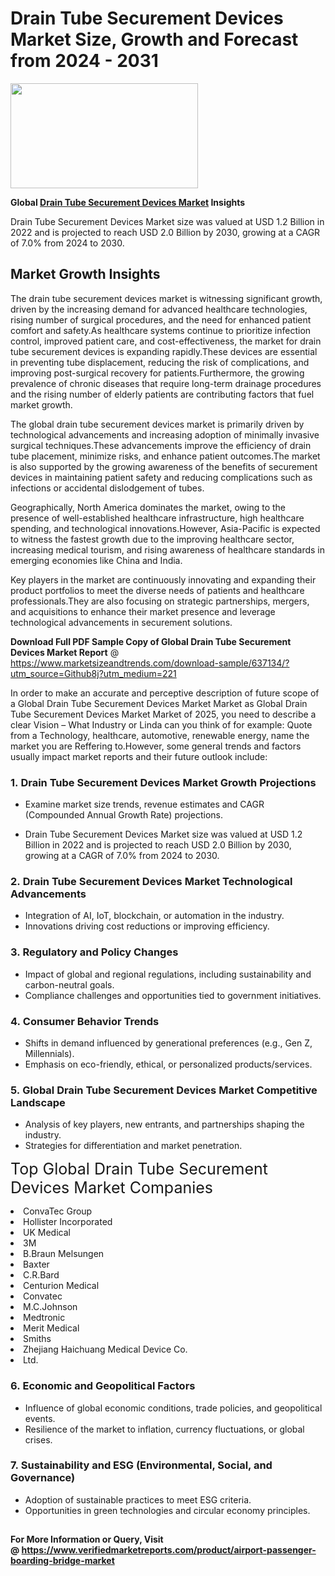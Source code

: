 <H1>Drain Tube Securement Devices Market Size, Growth and Forecast from 2024 - 2031</H1><img class="aligncenter size-medium wp-image-584254" src="https://thirdeyenews.in/wp-content/uploads/2024/09/Global-Market-Research-300x168.jpeg" alt="" width="300" height="168" /><p><strong>Global&nbsp;<a href="https://www.marketsizeandtrends.com/download-sample/637134/?utm_source=Github8j?utm_medium=221">Drain Tube Securement Devices Market</a> Insights</strong></p><p>Drain Tube Securement Devices Market size was valued at USD 1.2 Billion in 2022 and is projected to reach USD 2.0 Billion by 2030, growing at a CAGR of 7.0% from 2024 to 2030.</p><p><h2>Market Growth Insights</h2> <p>The drain tube securement devices market is witnessing significant growth, driven by the increasing demand for advanced healthcare technologies, rising number of surgical procedures, and the need for enhanced patient comfort and safety.As healthcare systems continue to prioritize infection control, improved patient care, and cost-effectiveness, the market for drain tube securement devices is expanding rapidly.These devices are essential in preventing tube displacement, reducing the risk of complications, and improving post-surgical recovery for patients.Furthermore, the growing prevalence of chronic diseases that require long-term drainage procedures and the rising number of elderly patients are contributing factors that fuel market growth.</p> <p>The global drain tube securement devices market is primarily driven by technological advancements and increasing adoption of minimally invasive surgical techniques.These advancements improve the efficiency of drain tube placement, minimize risks, and enhance patient outcomes.The market is also supported by the growing awareness of the benefits of securement devices in maintaining patient safety and reducing complications such as infections or accidental dislodgement of tubes.</p> <p>Geographically, North America dominates the market, owing to the presence of well-established healthcare infrastructure, high healthcare spending, and technological innovations.However, Asia-Pacific is expected to witness the fastest growth due to the improving healthcare sector, increasing medical tourism, and rising awareness of healthcare standards in emerging economies like China and India.</p> <p>Key players in the market are continuously innovating and expanding their product portfolios to meet the diverse needs of patients and healthcare professionals.They are also focusing on strategic partnerships, mergers, and acquisitions to enhance their market presence and leverage technological advancements in securement solutions.</p> <p><span class=""><strong>Download Full PDF Sample Copy of Global Drain Tube Securement Devices Market Report</strong> @ <a href="https://www.marketsizeandtrends.com/download-sample/637134/?utm_source=Github8j?utm_medium=221" target="_blank">https://www.marketsizeandtrends.com/download-sample/637134/?utm_source=Github8j?utm_medium=221</a></span></p><p>In order to make an accurate and perceptive description of future scope of a Global&nbsp;Drain Tube Securement Devices Market Market as Global&nbsp;Drain Tube Securement Devices Market Market of 2025, you need to describe a clear Vision &ndash; What Industry or Linda can you think of for example: Quote from a Technology, healthcare, automotive, renewable energy, name the market you are Reffering to.However, some general trends and factors usually impact market reports and their future outlook include:</p><h3>1.&nbsp;<strong>Drain Tube Securement Devices Market Growth Projections</strong></h3><ul><li>Examine market size trends, revenue estimates and CAGR (Compounded Annual Growth Rate) projections.</li><li><p>Drain Tube Securement Devices Market size was valued at USD 1.2 Billion in 2022 and is projected to reach USD 2.0 Billion by 2030, growing at a CAGR of 7.0% from 2024 to 2030.</p></li></ul><h3>2.&nbsp;<strong>Drain Tube Securement Devices Market Technological Advancements</strong></h3><ul><li>Integration of AI, IoT, blockchain, or automation in the industry.</li><li>Innovations driving cost reductions or improving efficiency.</li></ul><h3>3.&nbsp;<strong>Regulatory and Policy Changes</strong></h3><ul><li>Impact of global and regional regulations, including sustainability and carbon-neutral goals.</li><li>Compliance challenges and opportunities tied to government initiatives.</li></ul><h3>4.&nbsp;<strong>Consumer Behavior Trends</strong></h3><ul><li>Shifts in demand influenced by generational preferences (e.g., Gen Z, Millennials).</li><li>Emphasis on eco-friendly, ethical, or personalized products/services.</li></ul><h3>5.&nbsp;<strong>Global Drain Tube Securement Devices Market Competitive Landscape</strong></h3><ul><li>Analysis of key players, new entrants, and partnerships shaping the industry.</li><li>Strategies for differentiation and market penetration.</li></ul><p data-pm-slice="1 1 []"><span style="color: inherit; font-family: inherit; font-size: 25px;">Top Global Drain Tube Securement Devices Market Companies</span></p><div class="" data-test-id=""><p><li>ConvaTec Group</li><li> Hollister Incorporated</li><li> UK Medical</li><li> 3M</li><li> B.Braun Melsungen</li><li> Baxter</li><li> C.R.Bard</li><li> Centurion Medical</li><li> Convatec</li><li> M.C.Johnson</li><li> Medtronic</li><li> Merit Medical</li><li> Smiths</li><li> Zhejiang Haichuang Medical Device Co.</li><li> Ltd.</li></p></div><h3>6.&nbsp;<strong>Economic and Geopolitical Factors</strong></h3><ul><li>Influence of global economic conditions, trade policies, and geopolitical events.</li><li>Resilience of the market to inflation, currency fluctuations, or global crises.</li></ul><h3>7.&nbsp;<strong>Sustainability and ESG (Environmental, Social, and Governance)</strong></h3><ul><li>Adoption of sustainable practices to meet ESG criteria.</li><li>Opportunities in green technologies and circular economy principles.</li></ul><h2><strong style="font-size: 14px;">For More Information or Query, Visit @&nbsp;</strong><a style="background-color: #ffffff; font-size: 14px;" href="https://www.marketsizeandtrends.com/report/drain-tube-securement-devices-market/" target="_blank">https://www.verifiedmarketreports.com/product/airport-passenger-boarding-bridge-market</a></h2>
